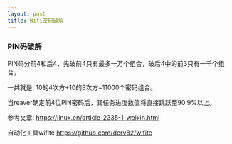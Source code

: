 ```yaml
---
layout: post
title: Wifi密码破解
---
```


### PIN码破解

PIN码分前4和后4，先破前4只有最多一万个组合，破后4中的前3只有一千个组合，

一共就是: 10的4次方+10的3次方=11000个密码组合。

当reaver确定前4位PIN密码后，其任务进度数值将直接跳跃至90.9%以上。

参考文章: https://linux.cn/article-2335-1-weixin.html

自动化工具wifite https://github.com/derv82/wifite